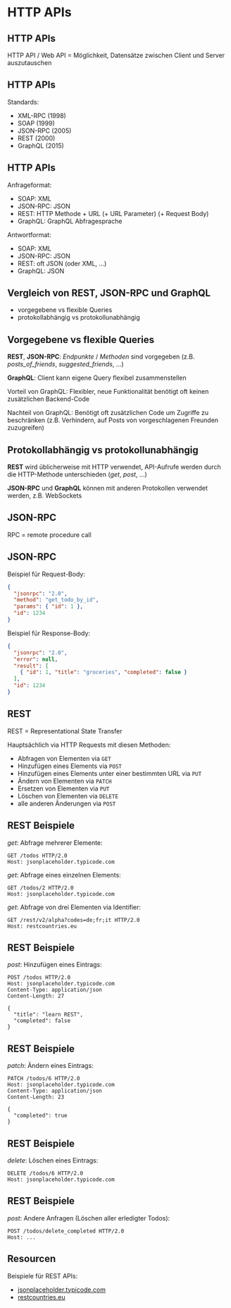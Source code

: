 # HTTP APIs

## HTTP APIs

HTTP API / Web API = Möglichkeit, Datensätze zwischen Client und Server auszutauschen

## HTTP APIs

Standards:

- XML-RPC (1998)
- SOAP (1999)
- JSON-RPC (2005)
- REST (2000)
- GraphQL (2015)

## HTTP APIs

Anfrageformat:

- SOAP: XML
- JSON-RPC: JSON
- REST: HTTP Methode + URL (+ URL Parameter) (+ Request Body)
- GraphQL: GraphQL Abfragesprache

Antwortformat:

- SOAP: XML
- JSON-RPC: JSON
- REST: oft JSON (oder XML, ...)
- GraphQL: JSON

## Vergleich von REST, JSON-RPC und GraphQL

- vorgegebene vs flexible Queries
- protokollabhängig vs protokollunabhängig

## Vorgegebene vs flexible Queries

**REST**, **JSON-RPC**: _Endpunkte_ / _Methoden_ sind vorgegeben (z.B. _posts_of_friends_, _suggested_friends_, ...)

**GraphQL**: Client kann eigene Query flexibel zusammenstellen

Vorteil von GraphQL: Flexibler, neue Funktionalität benötigt oft keinen zusätzlichen Backend-Code

Nachteil von GraphQL: Benötigt oft zusätzlichen Code um Zugriffe zu beschränken (z.B. Verhindern, auf Posts von vorgeschlagenen Freunden zuzugreifen)

## Protokollabhängig vs protokollunabhängig

**REST** wird üblicherweise mit HTTP verwendet, API-Aufrufe werden durch die HTTP-Methode unterschieden (_get_, _post_, ...)

**JSON-RPC** und **GraphQL** können mit anderen Protokollen verwendet werden, z.B. WebSockets

## JSON-RPC

RPC = remote procedure call

## JSON-RPC

Beispiel für Request-Body:

```json
{
  "jsonrpc": "2.0",
  "method": "get_todo_by_id",
  "params": { "id": 1 },
  "id": 1234
}
```

Beispiel für Response-Body:

```json
{
  "jsonrpc": "2.0",
  "error": null,
  "result": [
    { "id": 1, "title": "groceries", "completed": false }
  ],
  "id": 1234
}
```

## REST

REST = Representational State Transfer

Hauptsächlich via HTTP Requests mit diesen Methoden:

- Abfragen von Elementen via `GET`
- Hinzufügen eines Elements via `POST`
- Hinzufügen eines Elements unter einer bestimmten URL via `PUT`
- Ändern von Elementen via `PATCH`
- Ersetzen von Elementen via `PUT`
- Löschen von Elementen via `DELETE`
- alle anderen Änderungen via `POST`

## REST Beispiele

_get_: Abfrage mehrerer Elemente:

```http
GET /todos HTTP/2.0
Host: jsonplaceholder.typicode.com
```

_get_: Abfrage eines einzelnen Elements:

```http
GET /todos/2 HTTP/2.0
Host: jsonplaceholder.typicode.com
```

_get_: Abfrage von drei Elementen via Identifier:

```http
GET /rest/v2/alpha?codes=de;fr;it HTTP/2.0
Host: restcountries.eu
```

## REST Beispiele

_post_: Hinzufügen eines Eintrags:

```http
POST /todos HTTP/2.0
Host: jsonplaceholder.typicode.com
Content-Type: application/json
Content-Length: 27

{
  "title": "learn REST",
  "completed": false
}
```

## REST Beispiele

_patch_: Ändern eines Eintrags:

```http
PATCH /todos/6 HTTP/2.0
Host: jsonplaceholder.typicode.com
Content-Type: application/json
Content-Length: 23

{
  "completed": true
}
```

## REST Beispiele

_delete_: Löschen eines Eintrags:

```http
DELETE /todos/6 HTTP/2.0
Host: jsonplaceholder.typicode.com
```

## REST Beispiele

_post_: Andere Anfragen (Löschen aller erledigter Todos):

```http
POST /todos/delete_completed HTTP/2.0
Host: ...
```

## Resourcen

Beispiele für REST APIs:

- [jsonplaceholder.typicode.com](https://jsonplaceholder.typicode.com)
- [restcountries.eu](https://restcountries.eu)
